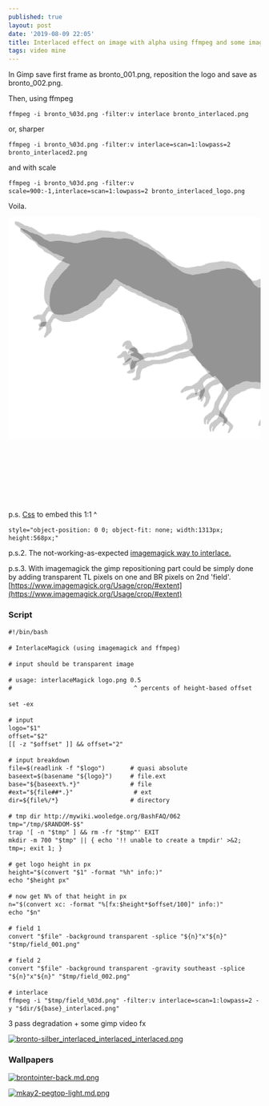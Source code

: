 ```yaml
---
published: true
layout: post
date: '2019-08-09 22:05'
title: Interlaced effect on image with alpha using ffmpeg and some image editor like gimp
tags: video mine 
---
```

In Gimp save first frame as bronto_001.png, reposition the logo and save as bronto_002.png.

Then, using ffmpeg

    ffmpeg -i bronto_%03d.png -filter:v interlace bronto_interlaced.png
    
or, sharper

    ffmpeg -i bronto_%03d.png -filter:v interlace=scan=1:lowpass=2 bronto_interlaced2.png
    
and with scale

    ffmpeg -i bronto_%03d.png -filter:v scale=900:-1,interlace=scan=1:lowpass=2 bronto_interlaced_logo.png

Voila.

<a href="/public/bronto_interlaced2.png"><img src="/public/bronto_interlaced2.png" style="object-position: 0 0; object-fit: none; width:1313px; height:568px;"></a>

p.s. [Css](https://css-tricks.com/almanac/properties/o/object-position/) to embed this 1:1 ^

    style="object-position: 0 0; object-fit: none; width:1313px; height:568px;"
    
p.s.2. The not-working-as-expected [imagemagick way to interlace.](https://stackoverflow.com/questions/36355337/how-can-i-interlace-two-images-using-imagemagick)

p.s.3. With imagemagick the gimp repositioning part could be simply done by adding transparent TL pixels on one and BR pixels on 2nd 'field'. [https://www.imagemagick.org/Usage/crop/#extent](https://www.imagemagick.org/Usage/crop/#extent)

### Script

    #!/bin/bash

    # InterlaceMagick (using imagemagick and ffmpeg)

    # input should be transparent image 

    # usage: interlaceMagick logo.png 0.5
    #                                  ^ percents of height-based offset

    set -ex

    # input
    logo="$1"
    offset="$2"
    [[ -z "$offset" ]] && offset="2"

    # input breakdown 
    file=$(readlink -f "$logo")       # quasi absolute
    baseext=$(basename "${logo}")     # file.ext
    base="${baseext%.*}"              # file
    #ext="${file##*.}"                 # ext
    dir=${file%/*}                    # directory

    # tmp dir http://mywiki.wooledge.org/BashFAQ/062
    tmp="/tmp/$RANDOM-$$"
    trap '[ -n "$tmp" ] && rm -fr "$tmp"' EXIT
    mkdir -m 700 "$tmp" || { echo '!! unable to create a tmpdir' >&2; tmp=; exit 1; }

    # get logo height in px
    height="$(convert "$1" -format "%h" info:)"
    echo "$height px"

    # now get N% of that height in px
    n="$(convert xc: -format "%[fx:$height*$offset/100]" info:)"
    echo "$n"

    # field 1
    convert "$file" -background transparent -splice "${n}"x"${n}" "$tmp/field_001.png"  

    # field 2
    convert "$file" -background transparent -gravity southeast -splice "${n}"x"${n}" "$tmp/field_002.png"

    # interlace
    ffmpeg -i "$tmp/field_%03d.png" -filter:v interlace=scan=1:lowpass=2 -y "$dir/${base}_interlaced.png"
    
3 pass degradation + some gimp video fx

[![bronto-silber_interlaced_interlaced_interlaced.png](https://cdn.scrot.moe/images/2019/08/10/bronto-silber_interlaced_interlaced_interlaced.png)](https://cdn.scrot.moe/images/2019/08/10/bronto-silber_interlaced_interlaced_interlaced.png)

### Wallpapers
[![brontointer-back.md.png](https://cdn.scrot.moe/images/2019/08/09/brontointer-back.md.png)](https://cdn.scrot.moe/images/2019/08/09/brontointer-back.png)

[![mkay2-pegtop-light.md.png](https://cdn.scrot.moe/images/2019/08/10/mkay2-pegtop-light.md.png)](https://cdn.scrot.moe/images/2019/08/10/mkay2-pegtop-light.png)

